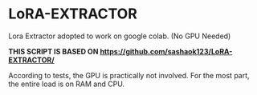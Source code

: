 # LoRA-EXTRACTOR
Lora Extractor adopted to work on google colab. (No GPU Needed)

**THIS SCRIPT IS BASED ON https://github.com/sashaok123/LoRA-EXTRACTOR/**

According to tests, the GPU is practically not involved. For the most part, the entire load is on RAM and CPU.
